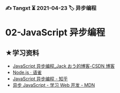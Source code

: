 ### ✍️ Tangxt ⏳ 2021-04-23 🏷️ 异步编程

# 02-JavaScript 异步编程

## ★学习资料

- [JavaScript 异步编程_Jack おう的博客-CSDN 博客](https://blog.csdn.net/weixin_45345105/article/details/109686705)
- [Node.js · 语雀](https://www.yuque.com/jxsylar/xpwhrp/cfrit0)
- [JavaScript 异步编程 - 知乎](https://zhuanlan.zhihu.com/p/358587719)
- [异步 JavaScript - 学习 Web 开发 - MDN](https://developer.mozilla.org/zh-CN/docs/Learn/JavaScript/Asynchronous)
